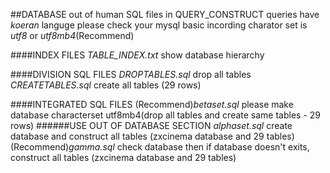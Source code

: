 ##DATABASE out of human
SQL files in QUERY_CONSTRUCT
queries have *koeran* languge
please check your mysql basic incording charator set is *utf8* or *utf8mb4*(Recommend)

####INDEX FILES
*TABLE_INDEX.txt* show database hierarchy  

####DIVISION SQL FILES
*DROPTABLES.sql* drop all tables
*CREATETABLES.sql* create all tables (29 rows)

####INTEGRATED SQL FILES
(Recommend)*betaset.sql* please make database characterset utf8mb4(drop all tables and create same tables - 29 rows)
######USE OUT OF DATABASE SECTION
*alphaset.sql* create database and construct all tables (zxcinema database and 29 tables)
(Recommend)*gamma.sql* check database then if database doesn't exits, construct all tables (zxcinema database and 29 tables)

